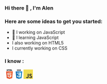 ### Hi there 👋 , I'm Alen

<!--
**ALIENAKC/ALIENAKC** is a ✨ _special_ ✨ repository because its `README.md` (this file) appears on your GitHub profile.-->

### Here are some ideas to get you started:

- 🔭 I  working on JavaScript
- 🌱 I learning JavaScript
- I also working on  HTML5
- I currently working on CSS


### I know :

<img align="left" alt="HTML5" width="30px" src="https://raw.githubusercontent.com/github/explore/80688e429a7d4ef2fca1e82350fe8e3517d3494d/topics/html/html.png">
<img align="left" alt="CSS3" width="30px" src="https://raw.githubusercontent.com/github/explore/80688e429a7d4ef2fca1e82350fe8e3517d3494d/topics/css/css.png">
<img align="left" alt="JavaScript" width="30px" src="https://raw.githubusercontent.com/github/explore/80688e429a7d4ef2fca1e82350fe8e3517d3494d/topics/javascript/javascript.png">

